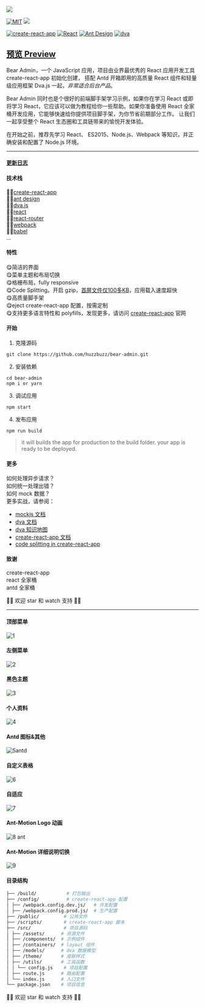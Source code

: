 ![](https://github.com/huzzbuzz/bear-admin/blob/master/screenshot/logo-bear-black.jpg)                   

[![MIT](https://img.shields.io/dub/l/vibe-d.svg?style=flat-square)](http://opensource.org/licenses/MIT)
![](https://img.shields.io/badge/language-javascript-orange.svg)
<!--[![](https://travis-ci.org/huzzbuzz/bear-admin.svg?branch=master)](https://travis-ci.org/huzzbuzz/bear-admin)-->        

[![create-react-app](https://img.shields.io/badge/create--react--app-%5E1.0.13-3b5998.svg)](https://github.com/facebookincubator/create-react-app)
[![React](https://img.shields.io/badge/react-%5E15.6.1-brightgreen.svg?style=flat-square)](https://github.com/facebook/react)
[![Ant Design](https://img.shields.io/badge/ant--design-%5E2.13.3-brightgreen.svg?style=flat-square)](https://github.com/ant-design/ant-design)
[![dva](https://img.shields.io/badge/dva-%5E2.0.3-brightgreen.svg)](https://github.com/dvajs/dva)             


## [预览 Preview](http://huzzbuzz.coding.me/bear-admin/)

Bear Admin，一个 JavaScript 应用，项目由业界最优秀的 React 应用开发工具 create-react-app 初始化创建， 搭配 Antd 开箱即用的高质量 React 组件和轻量级应用框架 Dva.js 一起，*非常适合后台产品*。

Bear Admin 同时也是个很好的前端脚手架学习示例，如果你在学习 React 或即将学习 React，它应该可以做为教程给你一些帮助。如果你准备使用 React 全家桶开发应用，它能够快速给你提供项目脚手架，为你节省前期部分工作。 让我们一起享受整个 React 生态圈和工具链带来的愉悦开发体验。

在开始之前，推荐先学习 React、 ES2015、Node.js、Webpack 等知识，并正确安装和配置了 Node.js 环境。

<hr />

#### [更新日志](./CHANGELOG.md)      

#### 技术栈            
 👍🏻[create-react-app](https://github.com/facebookincubator/create-react-app)         
 👍🏻[ant design](https://ant.design/index-cn)       
 👍🏻[dva.js](https://github.com/dvajs/dva)     
 👍🏻[react](https://facebook.github.io/react/)     
 👍🏻[react-router](https://github.com/ReactTraining/react-router)      
 👍🏻[webpack](https://webpack.js.org/concepts/)      
 👍🏻[babel](https://babeljs.io/)     
...       

#### 特性       
 :yum:简洁的界面       
 :yum:菜单主题和布局切换       
 :yum:格栅布局，fully responsive       
 :yum:Code Splitting。开启 gzip，[首屏文件仅100多KB](https://github.com/huzzbuzz/bear-admin/blob/master/screenshot/filesize.png)，应用载入速度超快                
 :yum:高质量脚手架                 
 :yum:eject create-react-app 配置，按需定制                     
 :yum:支持更多语言特性和 polyfills，发现更多，请访问 [create-react-app](https://github.com/facebookincubator/create-react-app) 官网

#### 开始
1. 克隆源码       
```
git clone https://github.com/huzzbuzz/bear-admin.git
```

2. 安装依赖         
```
cd bear-admin 
npm i or yarn
```

3. 调试应用         
```
npm start
```

4. 发布应用         
```
npm run build
```
> it will builds the app for production to the build folder. your app is ready to be deployed.        


#### 更多       

如何处理异步请求？       
如何统一处理出错？            
如何 mock 数据？       
更多实战，请参阅：
   - [mockjs 文档](https://github.com/nuysoft/Mock/wiki)      
   - [dva 文档](https://github.com/dvajs/dva)     
   - [dva 知识地图](https://github.com/dvajs/dva-knowledgemap)
   - [create-react-app 文档](https://github.com/facebookincubator/create-react-app/blob/master/packages/react-scripts/template/README.md)   
   - [code splitting in create-react-app](http://serverless-stack.com/chapters/code-splitting-in-create-react-app.html)

#### 致谢     
create-react-app      
react 全家桶     
antd 全家桶      

:heartbeat::heartbeat: 欢迎 star 和 watch 支持 :heartbeat::heartbeat: 

<hr />     

#### 顶部菜单
![1](https://user-images.githubusercontent.com/16314691/29705003-bbcbd414-89ae-11e7-82df-1acd2a998324.jpg)
#### 左侧菜单
![2](https://user-images.githubusercontent.com/16314691/29705022-d5cb4d36-89ae-11e7-8ded-73f116e49e28.jpg)
#### 黑色主题
![3](https://user-images.githubusercontent.com/16314691/29705023-d5cbeb7e-89ae-11e7-8d38-ef003c73a6fc.jpg)
#### 个人资料
![4](https://user-images.githubusercontent.com/16314691/29705026-d5d1456a-89ae-11e7-9e1f-aad58ef1501e.jpg)
#### Antd 图标&其他
![5antd](https://user-images.githubusercontent.com/16314691/29705024-d5cdc7fa-89ae-11e7-9068-eb6f7e7ee656.jpg)
#### 自定义表格
![6](https://user-images.githubusercontent.com/16314691/29705025-d5cf6628-89ae-11e7-9548-67d076734642.jpg)
#### 自适应
![7](https://user-images.githubusercontent.com/16314691/29705027-d5deae62-89ae-11e7-82a2-e7dbd702d67d.jpg)
#### Ant-Motion Logo 动画
![8 ant](https://user-images.githubusercontent.com/16314691/29705202-9483fb74-89af-11e7-903a-f4b45b51f766.jpg)
#### Ant-Motion 详细说明切换
![9](https://user-images.githubusercontent.com/16314691/29705203-9494e63c-89af-11e7-9146-07a152e3c972.jpg)        


#### 目录结构

```bash
├── /build/           # 打包输出
├── /config/          # create-react-app 配置
│ ├── /webpack.config.dev.js/   # 开发配置
│ ├── /webpack.config.prod.js/  # 生产配置
├── /public/         # 公共文件
├── /scripts/        # create-react-app 脚本
├── /src/            # 项目源码
│ ├── /assets/      # 资源文件
│ ├── /components/  # 示例组件
│ ├── /containers/  # layout 组件
│ ├── /models/      # dva 数据模型
│ ├── /theme/       # 皮肤样式
│ ├── /utils/       # 工具函数
│ │ └── config.js    # 项目配置
│ ├── route.js      # 路由配置
│ └── index.js      # 入口文件
└── package.json    # 项目信息
```

:heartbeat::heartbeat: 欢迎 star 和 watch 支持 :heartbeat::heartbeat: 
